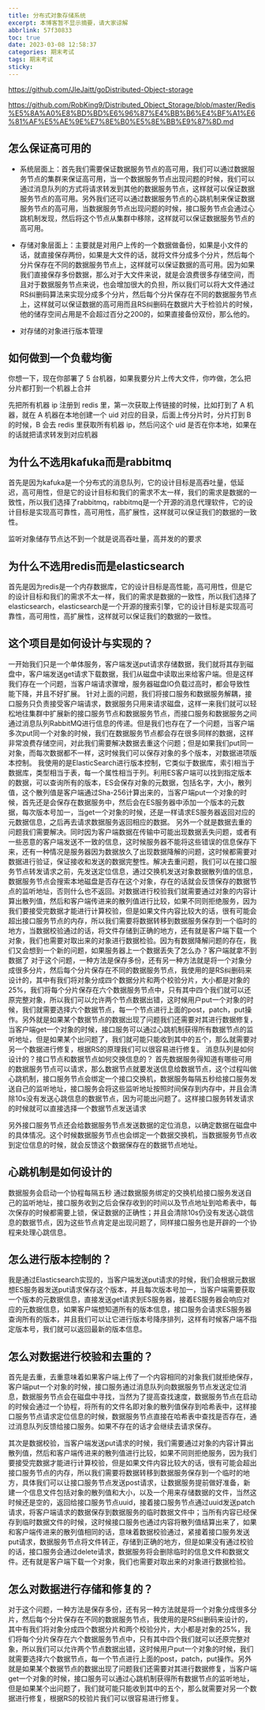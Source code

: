 ```yaml
---
title: 分布式对象存储系统
excerpt: 本博客暂不显示摘要，请大家谅解
abbrlink: 57f30833
toc: true
date: 2023-03-08 12:58:37
categories: 期末考试
tags: 期末考试
sticky:
---
```


https://github.com/JIeJaitt/goDistributed-Object-storage

https://github.com/RobKing9/Distributed_Object_Storage/blob/master/Redis%E5%8A%A0%E8%BD%BD%E6%96%87%E4%BB%B6%E4%BF%A1%E6%81%AF%E5%AE%9E%E7%8E%B0%E5%8E%BB%E9%87%8D.md

## 怎么保证高可用的

- 系统层面上：首先我们需要保证数据服务节点的高可用，我们可以通过数据服务节点的集群来保证高可用，当一个数据服务节点出现问题的时候，我们可以通过消息队列的方式将请求转发到其他的数据服务节点，这样就可以保证数据服务节点的高可用。另外我们还可以通过数据服务节点的心跳机制来保证数据服务节点的高可用，当数据服务节点出现问题的时候，接口服务节点会通过心跳机制发现，然后将这个节点从集群中移除，这样就可以保证数据服务节点的高可用。

- 存储对象层面上：主要就是对用户上传的一个数据做备份，如果是小文件的话，就直接保存两份，如果是大文件的话，就将文件分成多个分片，然后每个分片保存在不同的数据服务节点上，这样就可以保证数据的高可用。因为如果我们直接保存多份数据，那么对于大文件来说，就是会浪费很多存储空间，而且对于数据服务节点来说，也会增加很大的负担，所以我们可以将大文件通过RS纠删码算法来实现分成多个分片，然后每个分片保存在不同的数据服务节点上，这样就可以保证数据的高可用而且RS纠删码在数据片大于检验片的时候，他的储存空间占用是不会超过百分之200的，如果直接备份双份，那么他的。

- 对存储的对象进行版本管理

## 如何做到一个负载均衡

你想一下，现在你部署了 5 台机器，如果我要分片上传大文件，你咋做，怎么把分片都打到一个机器上合并

先把所有机器 ip 注册到 redis 里，第一次获取上传链接的时候，比如打到了 A 机器，就在 A 机器在本地创建一个 uid 对应的目录，后面上传分片时，分片打到 B 的时候，B 会去 redis 里获取所有机器 ip，然后问这个 uid 是否在你本地，如果在的话就把请求转发到对应机器



## 为什么不选用kafuka而是rabbitmq

首先是因为kafuka是一个分布式的消息队列，它的设计目标是高吞吐量，低延迟，高可用性，但是它的设计目标和我们的需求不太一样，我们的需求是数据的一致性，所以我们选择了rabbitmq，rabbitmq是一个开源的消息代理软件，它的设计目标是实现高可靠性，高可用性，高扩展性，这样就可以保证我们的数据的一致性。

监听对象储存节点达不到一个就是说高吞吐量，高并发的的要求

## 为什么不选用redis而是elasticsearch

首先是因为redis是一个内存数据库，它的设计目标是高性能，高可用性，但是它的设计目标和我们的需求不太一样，我们的需求是数据的一致性，所以我们选择了elasticsearch，elasticsearch是一个开源的搜索引擎，它的设计目标是实现高可靠性，高可用性，高扩展性，这样就可以保证我们的数据的一致性。





## 这个项目是如何设计与实现的？

一开始我们只是一个单体服务，客户端发送put请求存储数据，我们就将其存到磁盘中，客户端发送get请求下载数据，我们从磁盘中读取出来给客户端。但是这样我们存在一个问题，当客户端请求骤增，服务器磁盘IO负载过高时，都会导致性能下降，并且不好扩展。
针对上面的问题，我们将接口服务和数据服务解耦，接口服务只负责接受客户端请求，数据服务只用来请求磁盘，这样一来我们就可以轻松地往集群中扩展新的接口服务节点和数据服务节点，而接口服务和数据服务之间通过消息队列RabbitMQ进行信息的传递。但是我们也存在了一个问题，当客户端多次put同一个对象的时候，我们在数据服务节点都会存在很多同样的数据，这样非常浪费存储空间，对此我们需要解决数据去重这个问题；但是如果我们put同一对象，而每次数据都不一样，这时候我们可以保存对象的多个版本，对数据进项版本控制。
我使用的是ElasticSearch进行版本控制，它类似于数据库，索引相当于数据库，类型相当于表，每一个属性相当于列。利用ES客户端可以找到指定版本的数据，可以查询所有的版本，ES会保存对象的元数据，包括名字，大小，散列值，这个散列值是客户端通过Sha-256计算出来的，当客户端put一个对象的时候，首先还是会保存在数据服务中，然后会在ES服务器中添加一个版本的元数据，每次版本号加一，当get一个对象的时候，还是一样请求ES服务器返回对应的元数据信息，之后再去请求数据服务返回相应的数据。
另外一个就是数据去重的问题我们需要解决。同时因为客户端数据在传输中可能出现数据丢失问题，或者有一些恶意的客户端发送不一致的信息，这时候服务器不能将这些错误的信息保存下来，还有一种情况是服务器因为数据放久了出现数据降解的问题，这时候都需要对数据进行验证，保证接收和发送的数据完整性。解决去重问题，我们可以在接口服务节点转发请求之前，先发送定位信息，通过交换机发送对象数据散列值的信息，数据服务节点会搜索本地磁盘是否存在这个对象，存在的话就会反馈保存的数据节点的监听地址，否则什么也不返回。对数据进行校验我们就需要通过对象的内容计算出散列值，然后和客户端传进来的散列值进行比较，如果不同则拒绝服务，因为我们要接受完数据才能进行计算校验，但是如果文件内容比较大的话，很有可能会超出接口服务节点的内存，所以我们需要将数据转移到数据服务保存到一个临时的地方，当数据校验通过的话，将文件存储到正确的地方，还有就是客户端下载一个对象，我们也需要对取出来的对象进行数据检验。因为有数据降解问题的存在，我们又会想到一个新的问题，如果服务器上一个数据丢失了怎么办？客户端就拿不到数据了
对于这个问题，一种方法是保存多份，还有另一种方法就是将一个对象分成很多分片，然后每个分片保存在不同的数据服务节点，我使用的是RS纠删码来设计的，其中有我们将对象分成四个数据分片和两个校验分片，大小都是对象的25%，我们将每个分片保存在六个数据服务节点中，只有其中四个我们就可以还原完整对象，所以我们可以允许两个节点数据出错，这时候用户put一个对象的时候，我们就需要选择六个数据节点，每一个节点进行上面的post，patch，put操作。另外就是如果某个数据节点的数据出现了问题我们还需要对其进行数据修复，当客户端get一个对象的时候，接口服务可以通过心跳机制获得所有数据节点的监听地址，但是如果某个出问题了，我们就可能只能收到其中的五个，那么就需要对另一个数据进行修复，根据RS的原理我们可以很容易进行修复。
消息队列是如何设计的？接口节点和数据节点如何交换信息的？
首先数据服务得知道有哪些可用的数据服务节点可以请求，那么数据节点就要发送信息给数据节点，这个过程叫做心跳机制，接口服务节点会绑定一个接口交换机，数据服务每隔五秒给接口服务发送自己的监听地址，接口服务会将这些监听地址按照时间保存到内存中，并且会清除10s没有发送心跳信息的数据节点，因为可能出问题了。这样接口服务转发请求的时候就可以直接选择一个数据节点发送请求

另外接口服务节点还会给数据服务节点发送数据的定位消息，以确定数据在磁盘中的具体情况。这个时候数据服务节点也会绑定一个数据交换机，当数据服务节点收到定位信息的时候，就会反馈这个数据保存在的数据节点地址。

## 心跳机制是如何设计的
数据服务会启动一个协程每隔五秒 通过数据服务绑定的交换机给接口服务发送自己的监听地址，接口服务收到之后会保存收到的时间以及节点地址到哈希表中，每次保存的时候都需要上锁，保证数据的正确性；并且会清除10s仍没有发送心跳信息的数据节点，因为这些节点肯定是出现问题了，同样接口服务也是开辟的一个协程来处理心跳信息。

## 怎么进行版本控制的？
我是通过Elasticsearch实现的，当客户端发送put请求的时候，我们会根据元数据想ES服务器发送put请求保存这个版本，并且每次版本号加一，当客户端需要获取一个版本的元数据信息，直接发送get请求到ES服务器，接着ES服务器会响应对应的元数据信息，如果客户端想知道所有的版本信息，接口服务会请求ES服务器查询所有的版本，并且我们可以让它进行版本号降序排列，这样有时候客户端不指定版本号，我们就可以返回最新的版本信息。

## 怎么对数据进行校验和去重的？
首先是去重，去重意味着如果客户端上传了一个内容相同的对象我们就拒绝保存，客户端put一个对象的时候，接口服务通过消息队列向数据服务节点发送定位消息，数据服务节点会在磁盘中寻找，当然为了提高查找速度，数据服务节点在启动的时候会通过一个协程，将所有的文件名即对象的散列值保存到哈希表中，这样接口服务节点请求定位信息的时候，数据服务节点直接在哈希表中查找是否存在，通过消息队列反馈给接口服务。如果不存在的话才会继续去请求保存。

其次是数据校验，当客户端发送put请求的时候，我们需要通过对象的内容计算出散列值，然后和客户端传进来的散列值进行比较，如果不同则拒绝服务，因为我们要接受完数据才能进行计算校验，但是如果文件内容比较大的话，很有可能会超出接口服务节点的内存，所以我们需要将数据转移到数据服务保存到一个临时的地方，具体我们可以让接口服务节点发送post请求，让数据服务提前做好准备，新建一个信息文件包括对象的散列值和大小，以及一个用来存储数据的文件，当然这时候还是空的，返回给接口服务节点uuid，接着接口服务节点通过uuid发送patch请求，将客户端请求的数据保存到数据服务的临时数据文件中；当所有内容已经保存到临时数据文件的时候，这时候接口服务也通过内容将散列值结算出来了，如果和客户端传进来的散列值相同的话，意味着数据校验通过，紧接着接口服务发送put请求，数据服务节点将文件转正，存储到正确的地方，但是如果没有通过校验的话，接口服务会通过delete请求，数据服务将会删除临时的信息文件和数据文件。还有就是客户端下载一个对象，我们也需要对取出来的对象进行数据检验。

## 怎么对数据进行存储和修复的？
对于这个问题，一种方法是保存多份，还有另一种方法就是将一个对象分成很多分片，然后每个分片保存在不同的数据服务节点，我使用的是RS纠删码来设计的，其中有我们将对象分成四个数据分片和两个校验分片，大小都是对象的25%，我们将每个分片保存在六个数据服务节点中，只有其中四个我们就可以还原完整对象，所以我们可以允许两个节点数据出错，这时候用户put一个对象的时候，我们就需要选择六个数据节点，每一个节点进行上面的post，patch，put操作。另外就是如果某个数据节点的数据出现了问题我们还需要对其进行数据修复，当客户端get一个对象的时候，接口服务可以通过心跳机制获得所有数据节点的监听地址，但是如果某个出问题了，我们就可能只能收到其中的五个，那么就需要对另一个数据进行修复，根据RS的校验片我们可以很容易进行修复。